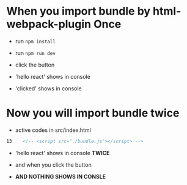 # When you import bundle by html-webpack-plugin Once

- run `npm install` 

- run `npm run dev`

- click the button 

- 'hello react' shows in console

- 'clicked' shows in console

# Now you will import bundle twice 

- active codes in src/index.html

``` html 
13    <!-- <script src="./bundle.js"></script> -->
```
- 'hello react' shows in console <b> TWICE </b>

- and when you click the button 

- <b> AND NOTHING SHOWS IN CONSLE </b> 